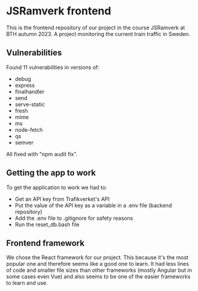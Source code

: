 JSRamverk frontend
===================

This is the frontend repository of our project in the course JSRamverk at BTH autumn 2023. A project monitoring the current train traffic in Sweden.

Vulnerabilities
---------------
Found 11 vulnerabilities in versions of:
- debug
- express
- finalhandler
- send
- serve-static
- fresh
- mime
- ms
- node-fetch
- qs
- semver

All fixed with "npm audit fix".

Getting the app to work
---------------
To get the application to work we had to:
- Get an API key from Trafikverket's API
- Put the value of the API key as a variable in a .env file (backend repository)
- Add the .env file to .gitignore for safety reasons
- Run the reset_db.bash file

Frontend framework
---------------
We chose the React framework for our project. This because it's the most popular one and therefore seems like a good one to learn. It had less lines of code and smaller file sizes than other frameworks (mostly Angular but in some cases even Vue) and also seems to be one of the easier frameworks to learn and use.
